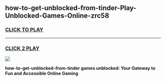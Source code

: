 
## how-to-get-unblocked-from-tinder-Play-Unblocked-Games-Online-zrc58
<h3>
<a href="https://premium76.site?title=how-to-get-unblocked-from-tinder&ref=25A">CLICK TO PLAY</a></h3>
<hr>

<h3>
<a href="https://premium76.site?title=how-to-get-unblocked-from-tinder&ref=25A">CLICK 2 PLAY</a>
  
</h3>

<a href="https://premium76.site?title=how-to-get-unblocked-from-tinder&ref=25A"><img src="https://clearcache.store/games.png"></a>


**how-to-get-unblocked-from-tinder games unblocked: Your Gateway to Fun and Accessible Online Gaming**

